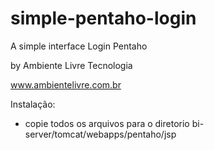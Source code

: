 simple-pentaho-login
====================

A simple interface Login Pentaho 

by Ambiente Livre Tecnologia

www.ambientelivre.com.br 

Instalação:
 - copie todos os arquivos para o diretorio bi-server/tomcat/webapps/pentaho/jsp


